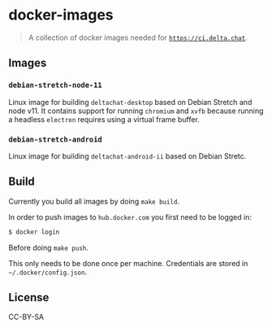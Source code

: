 # docker-images

> A collection of docker images needed for [`https://ci.delta.chat`](https://ci.delta.chat/blue).

## Images

### `debian-stretch-node-11`

Linux image for building `deltachat-desktop` based on Debian Stretch and node v11. It contains support for running `chromium` and `xvfb` because running a headless `electron` requires using a virtual frame buffer.

### `debian-stretch-android`

Linux image for building `deltachat-android-ii` based on Debian Stretc.

## Build

Currently you build all images by doing `make build`.

In order to push images to `hub.docker.com` you first need to be logged in:

```sh
$ docker login
```

Before doing `make push`.

This only needs to be done once per machine. Credentials are stored in `~/.docker/config.json`.

## License

CC-BY-SA
